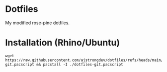 # Dotfiles

My modified rose-pine dotfiles.

# Installation (Rhino/Ubuntu)

```
wget https://raw.githubusercontent.com/ajstrongdev/dotfiles/refs/heads/main/dotfiles-git.pacscript && pacstall -I ./dotfiles-git.pacscript
```
